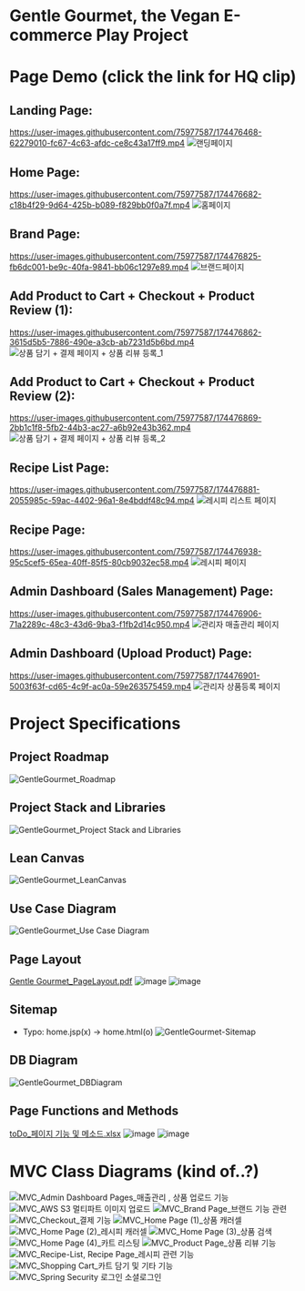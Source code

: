 # Gentle Gourmet, the Vegan E-commerce Play Project


# Page Demo (click the link for HQ clip)



Landing Page:
-------------
https://user-images.githubusercontent.com/75977587/174476468-62279010-fc67-4c63-afdc-ce8c43a17ff9.mp4
![랜딩페이지](https://user-images.githubusercontent.com/75977587/174477103-6e26384f-d038-4e43-bd4f-0b419b84121d.gif)

Home Page:
-------------
https://user-images.githubusercontent.com/75977587/174476682-c18b4f29-9d64-425b-b089-f829bb0f0a7f.mp4
![홈페이지](https://user-images.githubusercontent.com/75977587/174477107-c590cfa0-0bd9-46b2-8a89-e44d9c843824.gif)

Brand Page:
-------------
https://user-images.githubusercontent.com/75977587/174476825-fb6dc001-be9c-40fa-9841-bb06c1297e89.mp4
![브랜드페이지](https://user-images.githubusercontent.com/75977587/174477167-9909a10b-a292-4d67-869a-b9ef9e92a666.gif)

Add Product to Cart + Checkout + Product Review (1):
-------------
https://user-images.githubusercontent.com/75977587/174476862-3615d5b5-7886-490e-a3cb-ab7231d5b6bd.mp4
![상품 담기 + 결제 페이지 + 상품 리뷰 등록_1](https://user-images.githubusercontent.com/75977587/174477176-de72b660-18f7-4a13-857e-b59473fa7f74.gif)

Add Product to Cart + Checkout + Product Review (2):
-------------
https://user-images.githubusercontent.com/75977587/174476869-2bb1c1f8-5fb2-44b3-ac27-a6b92e43b362.mp4
![상품 담기 + 결제 페이지 + 상품 리뷰 등록_2](https://user-images.githubusercontent.com/75977587/174477184-41148476-126c-4544-b4ee-6794788910b9.gif)

Recipe List Page:
-------------
https://user-images.githubusercontent.com/75977587/174476881-2055985c-59ac-4402-96a1-8e4bddf48c94.mp4
![레시피 리스트 페이지](https://user-images.githubusercontent.com/75977587/174477200-ca70e73d-567d-43cd-94ed-493efa46c98f.gif)

Recipe Page:
-------------
https://user-images.githubusercontent.com/75977587/174476938-95c5cef5-65ea-40ff-85f5-80cb9032ec58.mp4
![레시피 페이지](https://user-images.githubusercontent.com/75977587/174477205-3ea9cbc6-dcc2-460c-b036-b73c43dc4e68.gif)

Admin Dashboard (Sales Management) Page:
-------------
https://user-images.githubusercontent.com/75977587/174476906-71a2289c-48c3-43d6-9ba3-f1fb2d14c950.mp4
![관리자 매출관리 페이지](https://user-images.githubusercontent.com/75977587/174477208-a047efd8-aac3-4ac0-9743-d74f1d8e22b6.gif)

Admin Dashboard (Upload Product) Page:
-------------
https://user-images.githubusercontent.com/75977587/174476901-5003f63f-cd65-4c9f-ac0a-59e263575459.mp4
![관리자 상품등록 페이지](https://user-images.githubusercontent.com/75977587/174477209-cb103bad-6a69-4a7e-afeb-e12f31fd4f6b.gif)





# Project Specifications

Project Roadmap
-------------
![GentleGourmet_Roadmap](https://user-images.githubusercontent.com/75977587/174699652-1535f1e1-aa7a-4c56-bb34-6a268e96ea67.png)

Project Stack and Libraries
-------------
![GentleGourmet_Project Stack and Libraries](https://user-images.githubusercontent.com/75977587/174699690-40be5d7b-3822-442a-9840-74b54ba59393.png)

Lean Canvas
-------------
![GentleGourmet_LeanCanvas](https://user-images.githubusercontent.com/75977587/174699903-2d5fa6db-55ab-4367-8fc8-a3da0695ce7c.png)

Use Case Diagram
-------------
![GentleGourmet_Use Case Diagram](https://user-images.githubusercontent.com/75977587/174699621-0b24c17d-5ff6-490b-874e-4ac651c842e8.png)

Page Layout
-------------
[Gentle Gourmet_PageLayout.pdf](https://github.com/davidoh91/gentlegourmet/files/8945108/Gentle.Gourmet_PageLayout.pdf)
![image](https://user-images.githubusercontent.com/75977587/174715717-3d5a7d24-5127-47fb-bef1-f2b1e6bd23f7.png)
![image](https://user-images.githubusercontent.com/75977587/174715748-5340f0f7-3108-4022-8360-d067fc8b0d02.png)

Sitemap
-------------
* Typo: home.jsp(x) -> home.html(o)
![GentleGourmet-Sitemap](https://user-images.githubusercontent.com/75977587/174699600-9ef1f9f0-2650-4819-98f1-c013014f14be.png)

DB Diagram
-------------
![GentleGourmet_DBDiagram](https://user-images.githubusercontent.com/75977587/177295360-6502aff6-1c30-48f1-8c01-bc2a18d92ff7.png)

Page Functions and Methods
-------------
[toDo_페이지 기능 및 메소드.xlsx](https://github.com/davidoh91/gentlegourmet/files/8945112/toDo_.xlsx)
![image](https://user-images.githubusercontent.com/75977587/174715783-c5dbf857-1e8b-4075-bab7-cdb0cd96e31f.png)
![image](https://user-images.githubusercontent.com/75977587/174715809-567f034f-d2dc-4939-9b7f-f50bacf1b6d1.png)





# MVC Class Diagrams (kind of..?)

![MVC_Admin Dashboard Pages_매출관리 , 상품 업로드 기능](https://user-images.githubusercontent.com/75977587/174699498-240bba17-f530-41c0-930f-81a7dc1effb6.png)
![MVC_AWS S3 멀티파트 이미지 업로드](https://user-images.githubusercontent.com/75977587/174699503-d9959562-2a6d-4f45-adb3-811cb67c4567.png)
![MVC_Brand Page_브랜드 기능 관련](https://user-images.githubusercontent.com/75977587/174699508-b0031130-cad3-4220-a1b2-a168968b7a17.png)
![MVC_Checkout_결제 기능](https://user-images.githubusercontent.com/75977587/174699511-7ffd7d3b-d4b0-4771-89af-6eb248fb8953.png)
![MVC_Home Page (1)_상품 캐러셀](https://user-images.githubusercontent.com/75977587/174699512-8afb0972-b061-4954-bab5-8e85a06265e7.png)
![MVC_Home Page (2)_레시피 캐러셀](https://user-images.githubusercontent.com/75977587/174699514-2f21ccbe-094c-4314-bfc5-ed3d326f5dfd.png)
![MVC_Home Page (3)_상품 검색](https://user-images.githubusercontent.com/75977587/174699517-7528874c-b8e3-4622-a76e-437c4a5c8ec9.png)
![MVC_Home Page (4)_카트 리스팅](https://user-images.githubusercontent.com/75977587/174699519-a4fdc38b-c65c-44ab-a7ca-b7cc9d0b95dd.png)
![MVC_Product Page_상품 리뷰 기능](https://user-images.githubusercontent.com/75977587/174699520-f3a7644a-ad76-4c81-b852-741349bd1a97.png)
![MVC_Recipe-List, Recipe Page_레시피 관련 기능](https://user-images.githubusercontent.com/75977587/174699523-d97190ef-af29-4f93-be46-23f39e2c8ae7.png)
![MVC_Shopping Cart_카트 담기 및 기타 기능](https://user-images.githubusercontent.com/75977587/174699526-bc5bf3cd-2450-439e-b957-f95b9e74908f.png)
![MVC_Spring Security 로그인 소셜로그인](https://user-images.githubusercontent.com/75977587/174699529-6c9f5db7-4b30-44ad-8404-92473a25b0f9.png)
